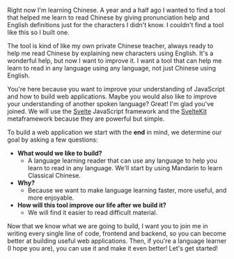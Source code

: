 Right now I'm learning Chinese. A year and a half ago I wanted to find a tool that helped me learn to read Chinese by giving pronunciation help and English definitions just for the characters I didn't know. I couldn't find a tool like this so I built one. 

The tool is kind of like my own private Chinese teacher, always ready to help me read Chinese by explaining new characters using English. It's a wonderful help, but now I want to improve it. I want a tool that can help me learn to read in any language using any language, not just Chinese using English.

You're here because you want to improve your understanding of JavaScript and how to build web applications. Maybe you would also like to improve your understanding of another spoken language? Great! I'm glad you've joined. We will use the [Svelte](https://svelte.dev/) JavaScript framework and the [SvelteKit](https://kit.svelte.dev/) metaframework because they are powerful but simple.

To build a web application we start with the **end** in mind, we determine our goal by asking a few questions:

- **What would we like to build?**
  - A language learning reader that can use any language to help you learn to read in any language. We'll start by using Mandarin to learn Classical Chinese. 
- **Why?**
  - Because we want to make language learning faster, more useful, and more enjoyable.
- **How will this tool improve our life after we build it?**
  - We will find it easier to read difficult material.

Now that we know what we are going to build, I want you to join me in writing every single line of code, frontend and backend, so you can become better at building useful web applications. Then, if you're a language learner (I hope you are), you can use it and make it even better! Let's get started!
